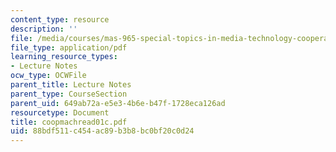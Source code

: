 ```yaml
---
content_type: resource
description: ''
file: /media/courses/mas-965-special-topics-in-media-technology-cooperative-machines-fall-2003/88bdf511c454ac89b3b8bc0bf20c0d24_coopmachread01c.pdf
file_type: application/pdf
learning_resource_types:
- Lecture Notes
ocw_type: OCWFile
parent_title: Lecture Notes
parent_type: CourseSection
parent_uid: 649ab72a-e5e3-4b6e-b47f-1728eca126ad
resourcetype: Document
title: coopmachread01c.pdf
uid: 88bdf511-c454-ac89-b3b8-bc0bf20c0d24
---
```

